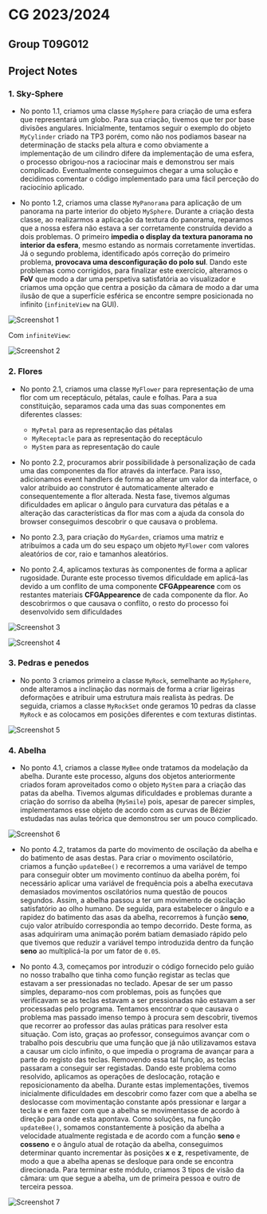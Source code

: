 # CG 2023/2024

## Group T09G012

## Project Notes

### 1. Sky-Sphere

- No ponto 1.1, criamos uma classe `MySphere` para criação de uma esfera que representará um globo. Para sua criação, tivemos que ter por base divisões angulares. Inicialmente, tentamos seguir o exemplo do objeto `MyCylinder` criado na TP3 porém, como não nos podiamos basear na determinação de stacks pela altura e como obviamente a implementação de um cilindro difere da implementação de uma esfera, o processo obrigou-nos a raciocinar mais e demonstrou ser mais complicado. Eventualmente conseguimos chegar a uma solução e decidimos comentar o código implementado para uma fácil perceção do raciocínio aplicado.

- No ponto 1.2, criamos uma classe `MyPanorama` para aplicação de um panorama na parte interior do objeto `MySphere`. Durante a criação desta classe, ao realizarmos a aplicação da textura do panorama, reparamos que a nossa esfera não estava a ser corretamente construída devido a dois problemas. O primeiro **impedia o display da textura panorama no interior da esfera**, mesmo estando as normais corretamente invertidas. Já o segundo problema, identificado após correção do primeiro problema, **provocava uma desconfiguração do polo sul**. Dando este problemas como corrigidos, para finalizar este exercício, alteramos o **FoV** que modo a dar uma perspetiva satisfatória ao visualizador e criamos uma opção que centra a posição da câmara de modo a dar uma ilusão de que a superfície esférica se encontre sempre posicionada no infinito (`infiniteView` na GUI).

![Screenshot 1](screenshots/project-t09g12-1a.png)

Com `infiniteView`:

![Screenshot 2](screenshots/project-t09g12-1b.png)



### 2. Flores

- No ponto 2.1, criamos uma classe `MyFlower` para representação de uma flor com um receptáculo, pétalas, caule e folhas. Para a sua constituição, separamos cada uma das suas componentes em diferentes classes:
    -  `MyPetal` para as representação das pétalas
    -  `MyReceptacle` para as representação do receptáculo
    -  `MyStem` para as representação do caule 

- No ponto 2.2, procuramos abrir possibilidade à personalização de cada uma das componentes da flor através da interface. Para isso, adicionamos event handlers de forma ao alterar um valor da interface, o valor atribuido ao construtor é automaticamente alterado e consequentemente a flor alterada. Nesta fase, tivemos algumas dificuldades em aplicar o ângulo para curvatura das pétalas e a alteração das características da flor mas com a ajuda da consola do browser conseguimos descobrir o que causava o problema.

- No ponto 2.3, para criação do `MyGarden`, criamos uma matriz e atribuímos a cada um do seu espaço um objeto `MyFlower` com valores aleatórios de cor, raio e tamanhos aleatórios.

- No ponto 2.4, aplicamos texturas às componentes de forma a aplicar rugosidade. Durante este processo tivemos dificuldade em aplicá-las devido a um conflito de uma componente **CFGAppearence** com os restantes materiais **CFGAppearence** de cada componente da flor. Ao descobrirmos o que causava o conflito, o resto do processo foi desenvolvido sem dificuldades

![Screenshot 3](screenshots/project-t09g12-2a.png)

![Screenshot 4](screenshots/project-t09g12-2b.png)


### 3. Pedras e penedos

- No ponto 3 criamos primeiro a classe `MyRock`, semelhante ao `MySphere`, onde alteramos a inclinação das normais de forma a criar ligeiras deformações e atribuir uma estrutura mais realista às pedras. De seguida, criamos a classe `MyRockSet` onde geramos 10 pedras da classe `MyRock` e as colocamos em posições diferentes e com texturas distintas.

![Screenshot 5](screenshots/project-t09g12-3.png)


### 4. Abelha

- No ponto 4.1, criamos a classe `MyBee` onde tratamos da modelação da abelha. Durante este processo, alguns dos objetos anteriormente criados foram aproveitados como o objeto `MyStem` para a criação das patas da abelha. Tivemos algumas dificuldades e problemas durante a criação do sorriso da abelha (`MySmile`) pois, apesar de parecer simples, implementamos esse objeto de acordo com as curvas de Bézier estudadas nas aulas teórica que demonstrou ser um pouco complicado.

![Screenshot 6](screenshots/project-t09g12-4.png)

- No ponto 4.2, tratamos da parte do movimento de oscilação da abelha e do batimento de asas destas. Para criar o movimento oscilatório, criamos a função `updateBee()` e recorremos a uma variável de tempo para conseguir obter um movimento contínuo da abelha porém, foi necessário aplicar uma variável de frequência pois a abelha executava demasiados movimentos oscilatórios numa questão de poucos segundos. Assim, a abelha passou a ter um movimento de oscilação satisfatório ao olho humano. De seguida, para estabelecer o ângulo e a rapidez do batimento das asas da abelha, recorremos à função **seno**, cujo valor atribuído correspondia ao tempo decorrido. Deste forma, as asas adquiriram uma animação porém batiam demasiado rápido pelo que tivemos que reduzir a variável tempo introduzida dentro da função **seno** ao multiplicá-la por um fator de `0.05`.

- No ponto 4.3, começamos por introduzir o código fornecido pelo guião no nosso trabalho que tinha como função registar as teclas que estavam a ser pressionadas no teclado. Apesar de ser um passo simples, deparamo-nos com problemas, pois as funções que verificavam se as teclas estavam a ser pressionadas não estavam a ser processadas pelo programa. Tentamos encontrar o que causava o problema mas passado imenso tempo à procura sem descobrir, tivemos que recorrer ao professor das aulas práticas para resolver esta situação. Com isto, graças ao professor, conseguimos avançar com o trabalho pois descubriu que uma função que já não utilizavamos estava a causar um ciclo infinito, o que impedia o programa de avançar para a parte do registo das teclas. Removendo essa tal função, as teclas passaram a conseguir ser registadas. Dando este problema como resolvido, aplicamos as operações de deslocação, rotação e reposicionamento da abelha. Durante estas implementações, tivemos inicialmente dificuldades em descobrir como fazer com que a abelha se deslocasse com movimentação constante após pressionar e largar a tecla `W` e em fazer com que a abelha se movimentasse de acordo à direção para onde esta apontava. Como soluções, na função `updateBee()`, somamos constantemente à posição da abelha a velocidade atualmente registada e de acordo com a função **seno** e **cosseno** e o ângulo atual de rotação da abelha, conseguimos determinar quanto incrementar às posições **x** e **z**, respetivamente, de modo a que a abelha apenas se desloque para onde se encontra direcionada. Para terminar este módulo, criamos 3 tipos de visão da câmara: um que segue a abelha, um de primeira pessoa e outro de terceira pessoa.

![Screenshot 7](screenshots/project-t09g12-5.png)
